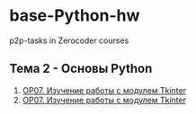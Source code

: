 # base-Python-hw
p2p-tasks in Zerocoder courses

## Тема 2 - Основы Python

1. [OP07. Изучение работы с модулем Tkinter]()
2. [OP07. Изучение работы с модулем Tkinter]()
